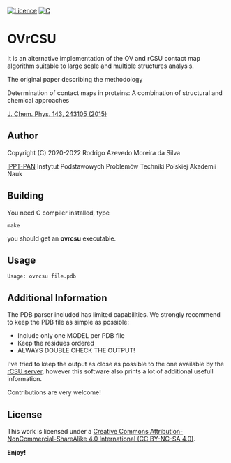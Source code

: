 [![Licence](https://img.shields.io/badge/License-CC%20BY%20NC%20SA%204.0-grey.svg?style=for-the-badge)](http://creativecommons.org/licenses/by-nc-sa/4.0/)
[![C](https://img.shields.io/badge/C-%232C2D72.svg?style=for-the-badge&logo=C&logoColor=white)](https://gcc.gnu.org)


# OVrCSU

It is an alternative implementation of the OV and rCSU contact map algorithm suitable to large scale and multiple structures analysis.

The original paper describing the methodology 

Determination of contact maps in proteins: A combination of structural and chemical approaches

[J. Chem. Phys. 143, 243105 (2015)](https://doi.org/10.1063/1.4929599)

## Author

Copyright (C) 2020-2022 Rodrigo Azevedo Moreira da Silva

[IPPT-PAN](http://www.ippt.pan.pl/staff/rams)
Instytut Podstawowych Problemów Techniki
Polskiej Akademii Nauk

## Building

You need C compiler installed, type

```
make
```

you should get an **ovrcsu** executable.

## Usage

```
Usage: ovrcsu file.pdb
```

## Additional Information

The PDB parser included has limited capabilities. We strongly recommend to keep the PDB file as simple as possible:

- Include only one MODEL per PDB file
- Keep the residues ordered
- ALWAYS DOUBLE CHECK THE OUTPUT!

I've tried to keep the output as close as possible to the one available by the [rCSU server](http://www.ifpan.edu.pl/~rcsu/rcsu/index.html), however this software also prints a lot of additional usefull information.

Contributions are very welcome!

## License

This work is licensed under a
[Creative Commons Attribution-NonCommercial-ShareAlike 4.0 International (CC BY-NC-SA 4.0)](http://creativecommons.org/licenses/by-nc-sa/4.0/).

**Enjoy!**

